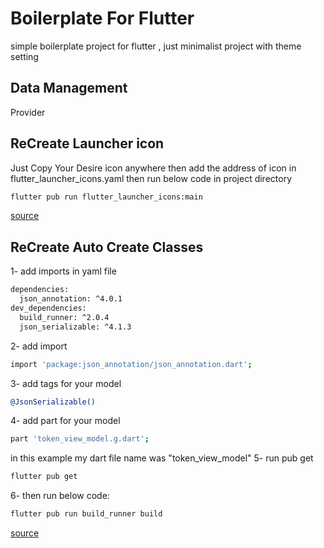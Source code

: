 # Boilerplate For Flutter

simple boilerplate project for flutter , just minimalist project with theme setting

## Data Management
Provider

## ReCreate Launcher icon
Just Copy Your Desire icon anywhere then add the address of icon in flutter_launcher_icons.yaml then run below code in project directory
```bash
flutter pub run flutter_launcher_icons:main
```
[source](https://pub.dev/packages/flutter_launcher_icons)

## ReCreate Auto Create Classes
1- add imports in yaml file
```bash
dependencies:
  json_annotation: ^4.0.1
dev_dependencies: 
  build_runner: ^2.0.4
  json_serializable: ^4.1.3
```
2- add import
```bash 
import 'package:json_annotation/json_annotation.dart';
```
3- add tags for your model
```bash 
@JsonSerializable()
``` 
4- add part for your model
```bash 
part 'token_view_model.g.dart';
``` 
in this example my dart file name was "token_view_model"
5- run pub get
```bash 
flutter pub get
``` 
6- then run below code:
```bash 
flutter pub run build_runner build
```

[source](https://pub.dev/packages/json_annotation) 
